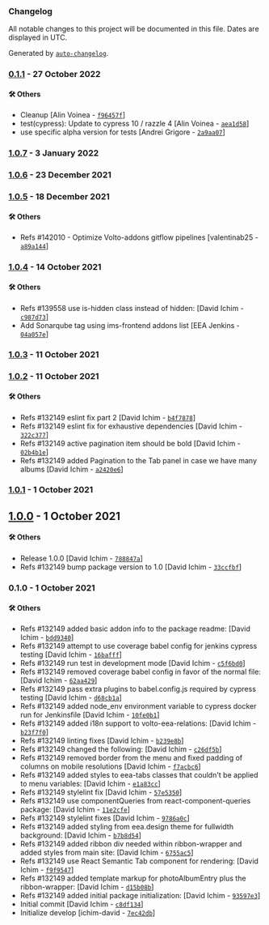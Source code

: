 ### Changelog

All notable changes to this project will be documented in this file. Dates are displayed in UTC.

Generated by [`auto-changelog`](https://github.com/CookPete/auto-changelog).

### [0.1.1](https://github.com/eea/volto-eea-relations/compare/1.0.7...0.1.1) - 27 October 2022

#### :hammer_and_wrench: Others

- Cleanup [Alin Voinea - [`f96457f`](https://github.com/eea/volto-eea-relations/commit/f96457f3d5ae597a770e3574791f403ea94a6451)]
- test(cypress): Update to cypress 10 / razzle 4 [Alin Voinea - [`aea1d58`](https://github.com/eea/volto-eea-relations/commit/aea1d5870399c1d5c9fdd774f967e57cc2221bfa)]
- use specific alpha version for tests [Andrei Grigore - [`2a9aa07`](https://github.com/eea/volto-eea-relations/commit/2a9aa07ef0ded76d2f1b88e473a66cd90fc87271)]
### [1.0.7](https://github.com/eea/volto-eea-relations/compare/1.0.6...1.0.7) - 3 January 2022

### [1.0.6](https://github.com/eea/volto-eea-relations/compare/1.0.5...1.0.6) - 23 December 2021

### [1.0.5](https://github.com/eea/volto-eea-relations/compare/1.0.4...1.0.5) - 18 December 2021

#### :hammer_and_wrench: Others

- Refs #142010 - Optimize Volto-addons gitflow pipelines [valentinab25 - [`a89a144`](https://github.com/eea/volto-eea-relations/commit/a89a1448631096dd5271dc1df2966bdeec116266)]
### [1.0.4](https://github.com/eea/volto-eea-relations/compare/1.0.3...1.0.4) - 14 October 2021

#### :hammer_and_wrench: Others

- Refs #139558 use is-hidden class instead of hidden: [David Ichim - [`c987d73`](https://github.com/eea/volto-eea-relations/commit/c987d738203b817537974c365755619344f5c57b)]
- Add Sonarqube tag using ims-frontend addons list [EEA Jenkins - [`04a057e`](https://github.com/eea/volto-eea-relations/commit/04a057e1252170327bf54fec82eed138b036b3b9)]
### [1.0.3](https://github.com/eea/volto-eea-relations/compare/1.0.2...1.0.3) - 11 October 2021

### [1.0.2](https://github.com/eea/volto-eea-relations/compare/1.0.1...1.0.2) - 11 October 2021

#### :hammer_and_wrench: Others

- Refs #132149 eslint fix part 2 [David Ichim - [`b4f7878`](https://github.com/eea/volto-eea-relations/commit/b4f7878f3a8de3a2abba82026d15f5be45e50df6)]
- Refs #132149  eslint fix for exhaustive dependencies [David Ichim - [`322c377`](https://github.com/eea/volto-eea-relations/commit/322c377594365a675cef1d341954f2e5c9d3a17a)]
- Refs #132149 active pagination item should be bold [David Ichim - [`02b4b1e`](https://github.com/eea/volto-eea-relations/commit/02b4b1e1d9383c41f9b2778e2bbfc1f3e53b5198)]
- Refs #132149 added Pagination to the Tab panel in case we have many albums [David Ichim - [`a2420e6`](https://github.com/eea/volto-eea-relations/commit/a2420e646ae8f03698e67739b394c81444d891f7)]
### [1.0.1](https://github.com/eea/volto-eea-relations/compare/1.0.0...1.0.1) - 1 October 2021

## [1.0.0](https://github.com/eea/volto-eea-relations/compare/0.1.0...1.0.0) - 1 October 2021

#### :hammer_and_wrench: Others

- Release 1.0.0 [David Ichim - [`788847a`](https://github.com/eea/volto-eea-relations/commit/788847afd4419e366fc01fa4dcef1c31b842c9cb)]
- Refs #132149 bump package version to 1.0 [David Ichim - [`33ccfbf`](https://github.com/eea/volto-eea-relations/commit/33ccfbf10d092c7cdcf11663d5772e115ce9058e)]
### 0.1.0 - 1 October 2021

#### :hammer_and_wrench: Others

- Refs #132149 added basic addon info to the package readme: [David Ichim - [`bdd9340`](https://github.com/eea/volto-eea-relations/commit/bdd9340e1a1a1a0e660d3358ed32b4329002243b)]
- Refs #132149 attempt to use coverage babel config for jenkins cypress testing [David Ichim - [`16bafff`](https://github.com/eea/volto-eea-relations/commit/16bafff3ded6907fb9e7717c8c117bb854f6d098)]
- Refs #132149 run test in development mode [David Ichim - [`c5f6bd0`](https://github.com/eea/volto-eea-relations/commit/c5f6bd07b6d8b69c6be24a64bc5c2d791080dc94)]
- Refs #132149 removed coverage babel config in favor of the normal file: [David Ichim - [`62aa429`](https://github.com/eea/volto-eea-relations/commit/62aa42924e17a3d7222a0c5680450bf312c79aff)]
- Refs #132149 pass extra plugins to babel.config.js required by cypress testing [David Ichim - [`d68cb1a`](https://github.com/eea/volto-eea-relations/commit/d68cb1a810dadf3cf5515cd666ed992639714f6d)]
- Refs #132149 added node_env environment variable to cypress docker run for Jenkinsfile [David Ichim - [`10fe0b1`](https://github.com/eea/volto-eea-relations/commit/10fe0b146453d2a0ab4030bfcdd3616530c0cd2d)]
- Refs #132149 added i18n support to volto-eea-relations: [David Ichim - [`b23f7f0`](https://github.com/eea/volto-eea-relations/commit/b23f7f0b5ff6a130979ec508e05f54b7d6886c86)]
- Refs #132149 linting fixes [David Ichim - [`b239e8b`](https://github.com/eea/volto-eea-relations/commit/b239e8b9a3df095656ef85043b87bf88fd53bce8)]
- Refs #132149 changed the following: [David Ichim - [`c26df5b`](https://github.com/eea/volto-eea-relations/commit/c26df5b19283b21a18dc20634407466cf0bbdbde)]
- Refs #132149 removed border from the menu and fixed padding of columns on mobile resolutions [David Ichim - [`f7acbc6`](https://github.com/eea/volto-eea-relations/commit/f7acbc6423ba3193702b2a72c2a39e9eb72178dd)]
- Refs #132149 added styles to eea-tabs classes that couldn't be applied to menu variables: [David Ichim - [`e1a83cc`](https://github.com/eea/volto-eea-relations/commit/e1a83cc82cfb1cb8d5d81fab0bf5bf21f1ff765e)]
- Refs #132149 stylelint fix [David Ichim - [`57e5350`](https://github.com/eea/volto-eea-relations/commit/57e53507a3366e26c3185485b80d4659be3863fb)]
- Refs #132149 use  componentQueries from react-component-queries package: [David Ichim - [`11e2cfe`](https://github.com/eea/volto-eea-relations/commit/11e2cfe2aff7f9321752d4b415f03f574bed3d36)]
- Refs #132149 stylelint fixes [David Ichim - [`9786a0c`](https://github.com/eea/volto-eea-relations/commit/9786a0cf5a7a13d197825b15df4754b473ac274b)]
- Refs #132149 added styling from eea.design theme for fullwidth background: [David Ichim - [`b7b8d54`](https://github.com/eea/volto-eea-relations/commit/b7b8d54a481a216ee9be01ab1e34c41716bf4780)]
- Refs #132149 added ribbon div needed within ribbon-wrapper and added styles from main site: [David Ichim - [`6755ac5`](https://github.com/eea/volto-eea-relations/commit/6755ac537a6971e80193e4163f6240c38de7c49d)]
- Refs #132149 use React Semantic Tab component for rendering: [David Ichim - [`f9f9547`](https://github.com/eea/volto-eea-relations/commit/f9f954711d3d5b4f6d0d8a9b7e0dcd855de7eb4f)]
- Refs #132149 added template markup for photoAlbumEntry plus the ribbon-wrapper: [David Ichim - [`d15b08b`](https://github.com/eea/volto-eea-relations/commit/d15b08b17873cd045164ec4c9e0c0c95804df838)]
- Refs #132149 added initial package initialization: [David Ichim - [`93597e3`](https://github.com/eea/volto-eea-relations/commit/93597e3f7c40ff025ffb4c58aa1138e489fa8224)]
- Initial commit [David Ichim - [`c8df134`](https://github.com/eea/volto-eea-relations/commit/c8df1346bd98a140e20b63a701f51cbf6ab5d65d)]
- Initialize develop [ichim-david - [`7ec42db`](https://github.com/eea/volto-eea-relations/commit/7ec42dbebf38b895a56fd457983f2a7c5cdd8a5a)]
